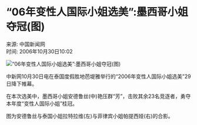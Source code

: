 # “06年变性人国际小姐选美”:墨西哥小姐夺冠(图)

来源: 中国新闻网  
时间: 2006年10月30日10:02

![“06年变性人国际小姐选美”:墨西哥小姐夺冠(图)](http://image2.sina.com.cn/dy/o/2006-10-30/bf306b54bb75e1da9acbe08e62eb3698.jpg)

中新网10月30日电在泰国度假胜地芭堤雅举行的“2006年变性人国际小姐选美”29日降下帷幕。

在本次选美中，墨西哥小姐安德鲁丝(中)艳压群“芳”，击败其余23名竞逐者，勇夺本年度“变性人国际小姐”桂冠。

图为安德鲁丝与泰国小姐拉特拉维(左)与菲律宾小姐帕提西娅(右)的合影。